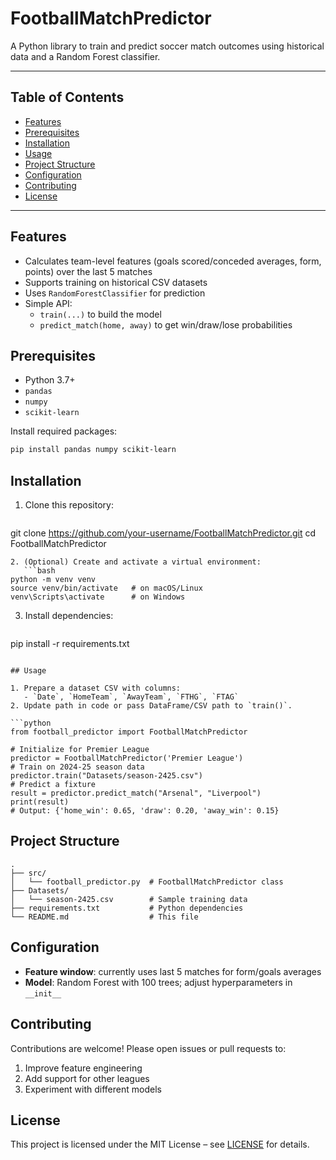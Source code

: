 # FootballMatchPredictor

A Python library to train and predict soccer match outcomes using historical data and a Random Forest classifier.

---

## Table of Contents

- [Features](#features)
- [Prerequisites](#prerequisites)
- [Installation](#installation)
- [Usage](#usage)
- [Project Structure](#project-structure)
- [Configuration](#configuration)
- [Contributing](#contributing)
- [License](#license)

---

## Features

- Calculates team-level features (goals scored/conceded averages, form, points) over the last 5 matches
- Supports training on historical CSV datasets
- Uses `RandomForestClassifier` for prediction
- Simple API:
  - `train(...)` to build the model
  - `predict_match(home, away)` to get win/draw/lose probabilities

## Prerequisites

- Python 3.7+
- `pandas`
- `numpy`
- `scikit-learn`

Install required packages:

```bash
pip install pandas numpy scikit-learn
```

## Installation

1. Clone this repository:
   ```bash
git clone https://github.com/your-username/FootballMatchPredictor.git
cd FootballMatchPredictor
```
2. (Optional) Create and activate a virtual environment:
   ```bash
python -m venv venv
source venv/bin/activate   # on macOS/Linux
venv\Scripts\activate      # on Windows
```
3. Install dependencies:
   ```bash
pip install -r requirements.txt
```

## Usage

1. Prepare a dataset CSV with columns:
   - `Date`, `HomeTeam`, `AwayTeam`, `FTHG`, `FTAG`  
2. Update path in code or pass DataFrame/CSV path to `train()`.

```python
from football_predictor import FootballMatchPredictor

# Initialize for Premier League
predictor = FootballMatchPredictor('Premier League')
# Train on 2024-25 season data
predictor.train("Datasets/season-2425.csv")
# Predict a fixture
result = predictor.predict_match("Arsenal", "Liverpool")
print(result)
# Output: {'home_win': 0.65, 'draw': 0.20, 'away_win': 0.15}
```

## Project Structure

```
.
├── src/
│   └── football_predictor.py  # FootballMatchPredictor class
├── Datasets/
│   └── season-2425.csv        # Sample training data
├── requirements.txt           # Python dependencies
└── README.md                  # This file
```

## Configuration

- **Feature window**: currently uses last 5 matches for form/goals averages
- **Model**: Random Forest with 100 trees; adjust hyperparameters in `__init__`

## Contributing

Contributions are welcome! Please open issues or pull requests to:

1. Improve feature engineering
2. Add support for other leagues
3. Experiment with different models

## License

This project is licensed under the MIT License – see [LICENSE](LICENSE) for details.

